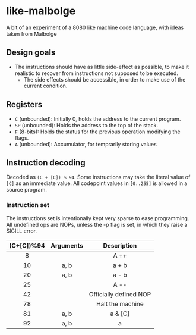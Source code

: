 # like-malbolge
A bit of an experiment of a 8080 like machine code language, with ideas taken from Malbolge
## Design goals
* The instructions should have as little side-effect as possible, to make it realistic to recover from instructions not supposed to be executed.
  * The side effects should be accessible, in order to make use of the current condition.

## Registers
* `C` (unbounded): Initially 0, holds the address to the current program.
* `SP` (unbounded): Holds the address to the top of the stack.
* `F` (8-bits): Holds the status for the previous operation modifying the flags.
* `A` (unbounded): Accumulator, for temprarily storing values

## Instruction decoding
Decoded as `(C + [C]) % 94`. Some instructions may take the literal value of `[C]` as an immediate value. All codepoint values in `[0..255]` is allowed in a source program.

### Instruction set
The instructions set is intentionally kept very sparse to ease programming.
All undefined ops are NOPs, unless the -p flag is set, in which they raise a SIGILL error.

|  (C+[C])%94  | Arguments | Description |
| :----------: | :-------: | :---------: |
|      8       |           |    A ++     |
|      10      |   a, b    |    a + b    |
|      20      |   a, b    |    a - b    |
|      25      |           |    A --     |
|      42      |           | Officially defined NOP |
|      78      |           | Halt the machine |
|      81      |   a, b    |    a & [C]  |
|      92      |   a, b    |    a | [C]   |
